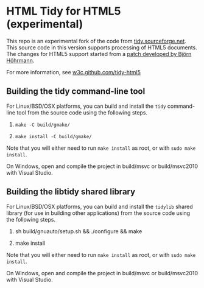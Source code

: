# HTML Tidy for HTML5 (experimental)

This repo is an experimental fork of the code from [tidy.sourceforge.net][1].
This source code in this version supports processing of HTML5 documents. The
changes for HTML5 support started from a [patch developed by Björn Höhrmann][2].

   [1]: http://tidy.sourceforge.net

   [2]: http://lists.w3.org/Archives/Public/www-archive/2011Nov/0007.html

For more information, see [w3c.github.com/tidy-html5][3]

   [3]: http://w3c.github.com/tidy-html5/

## Building the tidy command-line tool

For Linux/BSD/OSX platforms, you can build and install the `tidy` command-line
tool from the source code using the following steps.

  1. `make -C build/gmake/`

  2. `make install -C build/gmake/`

Note that you will either need to run `make install` as root, or with `sudo make
install`.

On Windows, open and compile the project in build/msvc or build/msvc2010 with Visual Studio.

## Building the libtidy shared library

For Linux/BSD/OSX platforms, you can build and install the `tidylib` shared
library (for use in building other applications) from the source code using the
following steps.

  1. sh build/gnuauto/setup.sh && ./configure && make

  2. make install

Note that you will either need to run `make install` as root, or with `sudo make
install`.

On Windows, open and compile the project in build/msvc or build/msvc2010 with Visual Studio.
